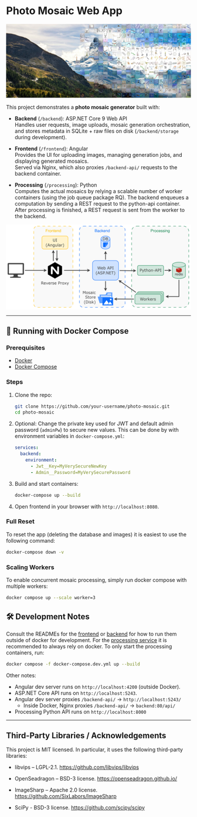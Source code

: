 # Photo Mosaic Web App

![Photo Mosaic](/docs/images/mountain-mosaic.jpg)

This project demonstrates a **photo mosaic generator** built with:

- **Backend** (`/backend`): ASP.NET Core 9 Web API  
  Handles user requests, image uploads, mosaic generation orchestration, and stores metadata in SQLite + raw files on disk (`/backend/storage` during development).  

- **Frontend** (`/frontend`): Angular  
  Provides the UI for uploading images, managing generation jobs, and displaying generated mosaics.  
  Served via Nginx, which also proxies `/backend-api/` requests to the backend container.

- **Processing** (`/processing`): Python  
  Computes the actual mosaics by relying a scalable number of worker containers (using the job queue package RQ).
  The backend enqueues a computation by sending a REST request to the python-api container.
  After processing is finished, a REST request is sent from the worker to the backend.  


![Architecture](/docs/images/photo-mosaic-app-architecture.png)

---

## 🚀 Running with Docker Compose

### Prerequisites
- [Docker](https://docs.docker.com/get-docker/)  
- [Docker Compose](https://docs.docker.com/compose/)  

### Steps
1. Clone the repo:
   ```bash
   git clone https://github.com/your-username/photo-mosaic.git
   cd photo-mosaic
   ```
2. Optional: 
      Change the private key used for JWT and default admin password (`adminPw`) to secure new values. This can be done by with environment variables in `docker-compose.yml`:
    ```yml
    services:
      backend:
        environment:
          - Jwt__Key=MyVerySecureNewKey
          - Admin__Password=MyVerySecurePassword
    ```
3. Build and start containers:
    ```bash
    docker-compose up --build
    ```
4. Open frontend in your browser with `http://localhost:8080`.

### Full Reset
To reset the app (deleting the database and images) it is easiest to use the following command:
```bash
docker-compose down -v
```

### Scaling Workers
To enable concurrent mosaic processing, simply run docker compose with multiple workers:
```bash
docker compose up --scale worker=3
```


## 🛠 Development Notes
Consult the READMEs for the [frontend](frontend/README.md) or [backend](backend/README.md) for how to run them outside of docker for development.
For the [processing service](processing/README.md) it is recommended to always rely on docker. To only start the processing containers, run:
```bash
docker compose -f docker-compose.dev.yml up --build
```

Other notes:
- Angular dev server runs on `http://localhost:4200` (outside Docker).
- ASP.NET Core API runs on `http://localhost:5243`.
- Angular dev server proxies `/backend-api/` → `http://localhost:5243/`
  - Inside Docker, Nginx proxies `/backend-api/` → `backend:80/api/`
- Processing Python API runs on `http://localhost:8000`

---

## Third-Party Libraries / Acknowledgements
This project is MIT licensed. In particular, it uses the following third-party libraries:
- libvips – LGPL-2.1. https://github.com/libvips/libvips

- OpenSeadragon – BSD-3 license. https://openseadragon.github.io/

- ImageSharp – Apache 2.0 license. https://github.com/SixLabors/ImageSharp

- SciPy - BSD-3 license. https://github.com/scipy/scipy